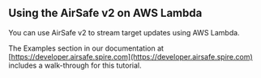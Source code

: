 ## Using the AirSafe v2 on AWS Lambda

You can use AirSafe v2 to stream target updates using AWS Lambda.

The Examples section in our documentation at [https://developer.airsafe.spire.com](https://developer.airsafe.spire.com)
includes a walk-through for this tutorial.
